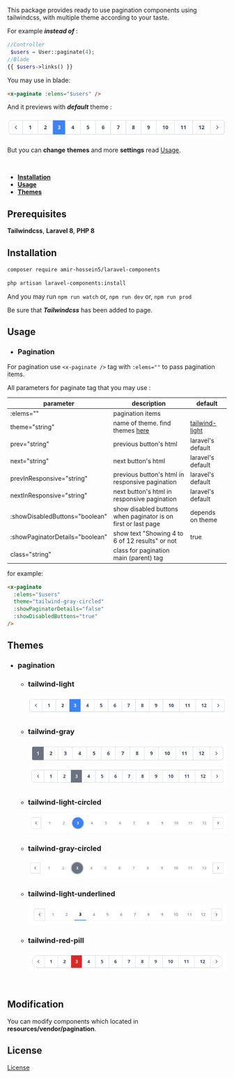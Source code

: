 
This package provides ready to use pagination components using tailwindcss, with multiple theme according to your taste. 


For example ***instead of*** :
```php
//Controller
 $users = User::paginate(4);
//Blade
{{ $users->links() }}
```

You may use in blade:
```html
<x-paginate :elems="$users" />
```

And it previews with ***default*** theme :

<img src="/screens/light.png" alt="light theme" width="" />

But you can **change** **themes** and more **settings** read [Usage](#usage).

<br/>


- **[Installation](#installation)**
- **[Usage](#usage)**
- **[Themes](#themes)**


## Prerequisites

**Tailwindcss**, **Laravel 8**, **PHP 8** 


## Installation

```bash
composer require amir-hossein5/laravel-components
```

```bash
php artisan laravel-components:install
```

And you may run ```npm run watch``` or, ```npm run dev``` or, ```npm run prod```

Be sure that ***Tailwindcss*** has been added to page.

## Usage

- ### Pagination

For pagination use ```<x-paginate />``` tag with ```:elems=""``` to pass pagination items.

All parameters for paginate tag that you may use :


| parameter                             | description                                                         | default                          |
|-------------------------------------- |-------------------------------------------------------------------- | ---------------------------------|
| :elems=""                             |  pagination items                                                   |                                  |
| theme="string"                        |  name of theme. find themes [here](#themes)                         | [tailwind-light](#tailwind-light)| 
| prev="string"                         |  previous button's html                                             | laravel's default                |
| next="string"                         |  next button's html                                                 | laravel's default                |
| prevInResponsive="string"             |  previous button's html in responsive pagination                    | laravel's default                |
| nextInResponsive="string"             |  next button's html in responsive pagination                        | laravel's default                |
| :showDisabledButtons="boolean"        |  show disabled buttons when paginator is on first or last page      | depends on theme                 |
| :showPaginatorDetails="boolean"       | show text "Showing 4 to 6 of 12 results" or not                     | true                             |
| class="string"                        |  class for pagination main (parent) tag                             |                                  |


for example:

```html
<x-paginate
  :elems="$users"
  theme="tailwind-gray-circled"
  :showPaginatorDetails="false"
  :showDisabledButtons="true" 
/>
```


## Themes

- ### pagination

  - ### tailwind-light

    <img src="/screens/light.png" alt="light theme" />


  - ### tailwind-gray

    ![gray-theme](screens/gray.png) 
    ![gray-theme](/screens/gray1.png)


  - ### tailwind-light-circled


    <img src="/screens/light-circled.png" alt="light-circled theme" />


  - ### tailwind-gray-circled

    
    <img src="/screens/gray-circled.png" alt="gray-circled theme" />
  

  - ### tailwind-light-underlined


    <img src="/screens/light-underlined.png" alt="light-underlined theme" />


  - ### tailwind-red-pill


    <img src="/screens/red-pill.png" alt="red-pill theme" />


<br/>

## Modification

You can modify components which located in **resources/vendor/pagination**.

## License

[License](LICENSE)
